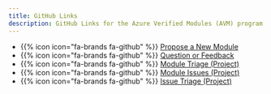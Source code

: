 ```yaml
---
title: GitHub Links
description: GitHub Links for the Azure Verified Modules (AVM) program
---
```


- {{% icon icon="fa-brands fa-github" %}} [Propose a New Module](https://aka.ms/AVM/ModuleProposal)
- {{% icon icon="fa-brands fa-github" %}} [Question or Feedback](https://aka.ms/AVM/QuestionFeedback)
- {{% icon icon="fa-brands fa-github" %}} [Module Triage (Project)](https://aka.ms/AVM/ModuleTriage)
- {{% icon icon="fa-brands fa-github" %}} [Module Issues (Project)](https://aka.ms/AVM/ModuleIssues)
- {{% icon icon="fa-brands fa-github" %}} [Issue Triage (Project)](https://aka.ms/AVM/IssueTriage)
